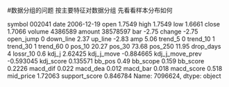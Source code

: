 #数据分组的问题
按主要特征对数据分组 先看看样本分布如何

symbol                 002041
date               2006-12-19
open                   1.7549
high                   1.7549
low                    1.6661
close                  1.7066
volume                4386589
amount               38578597
bar                     -2.75
change                  -2.75
open_jump                   0
down_line                2.37
up_line                 -2.83
amp                      5.06
trend_5                     0
trend_10                    1
trend_30                    1
trend_60                    0
pos_10                  20.27
pos_30                  73.68
pos_250                 11.95
drop_days                   4
lossr_10                  0.6
kdj_j                 2.62425
kdj_j_move          -0.884665
kdj_j_move_prev     -0.593045
kdj_score            0.135571
bb_pos                   0.49
bb_scope                0.159
bb_score               0.2226
macd_dif                0.022
macd_dea                0.012
macd_bar                0.018
macd_score              0.518
mid_price             1.72063
support_score        0.846784
Name: 7096624, dtype: object
